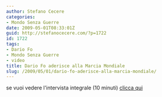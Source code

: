 ```yaml
---
author: Stefano Cecere
categories:
- Mondo Senza Guerre
date: 2009-05-01T08:33:01Z
guid: http://stefanocecere.com/?p=1722
id: 1722
tags:
- Dario Fo
- Mondo Senza Guerre
- video
title: Dario Fo aderisce alla Marcia Mondiale
slug: /2009/05/01/dario-fo-aderisce-alla-marcia-mondiale/
---
```


se vuoi vedere l'intervista integrale (10 minuti) [clicca qui](http://www.youtube.com/watch?v=9RnWy363vVc)